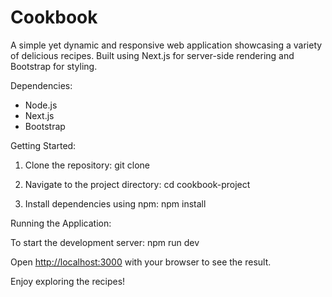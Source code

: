 # Cookbook
A simple yet dynamic and responsive web application showcasing a variety of delicious recipes. Built using Next.js for server-side rendering and Bootstrap for styling.

Dependencies:
- Node.js
- Next.js
- Bootstrap

Getting Started:
1. Clone the repository:
   git clone <repository-url>
   
2. Navigate to the project directory:
   cd cookbook-project
   
3. Install dependencies using npm:
   npm install

Running the Application:

To start the development server:
npm run dev

Open [http://localhost:3000](http://localhost:3000) with your browser to see the result.

Enjoy exploring the recipes!
